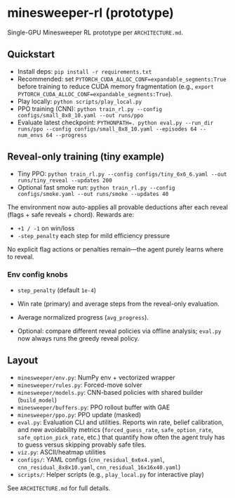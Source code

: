 # minesweeper-rl (prototype)

Single-GPU Minesweeper RL prototype per `ARCHITECTURE.md`.

## Quickstart

- Install deps: `pip install -r requirements.txt`
- Recommended: set `PYTORCH_CUDA_ALLOC_CONF=expandable_segments:True` before training to reduce CUDA memory fragmentation (e.g., `export PYTORCH_CUDA_ALLOC_CONF=expandable_segments:True`).
- Play locally: `python scripts/play_local.py`
- PPO training (CNN): `python train_rl.py --config configs/small_8x8_10.yaml --out runs/ppo`
- Evaluate latest checkpoint: `PYTHONPATH=. python eval.py --run_dir runs/ppo --config configs/small_8x8_10.yaml --episodes 64 --num_envs 64 --progress`

## Reveal-only training (tiny example)

- Tiny PPO: `python train_rl.py --config configs/tiny_6x6_6.yaml --out runs/tiny_reveal --updates 200`
- Optional fast smoke run: `python train_rl.py --config configs/smoke.yaml --out runs/smoke --updates 40`

The environment now auto-applies all provable deductions after each reveal (flags + safe reveals + chord). Rewards are:

- `+1 / -1` on win/loss
- `-step_penalty` each step for mild efficiency pressure

No explicit flag actions or penalties remain—the agent purely learns where to reveal.

### Env config knobs

- `step_penalty` (default `1e-4`)

- Win rate (primary) and average steps from the reveal-only evaluation.
- Average normalized progress (`avg_progress`).
- Optional: compare different reveal policies via offline analysis; `eval.py` now always runs the greedy reveal policy.

## Layout

- `minesweeper/env.py`: NumPy env + vectorized wrapper
- `minesweeper/rules.py`: Forced-move solver
- `minesweeper/models.py`: CNN-based policies with shared builder (`build_model`)
- `minesweeper/buffers.py`: PPO rollout buffer with GAE
- `minesweeper/ppo.py`: PPO update (masked)
- `eval.py`: Evaluation CLI and utilities. Reports win rate, belief calibration, and new avoidability metrics (`forced_guess_rate`, `safe_option_rate`, `safe_option_pick_rate`, etc.) that quantify how often the agent truly has to guess versus skipping provably safe tiles.
- `viz.py`: ASCII/heatmap utilities
- `configs/`: YAML configs (`cnn_residual_6x6x4.yaml`, `cnn_residual_8x8x10.yaml`, `cnn_residual_16x16x40.yaml`)
- `scripts/`: Helper scripts (e.g., `play_local.py` for interactive play)

See `ARCHITECTURE.md` for full details.
